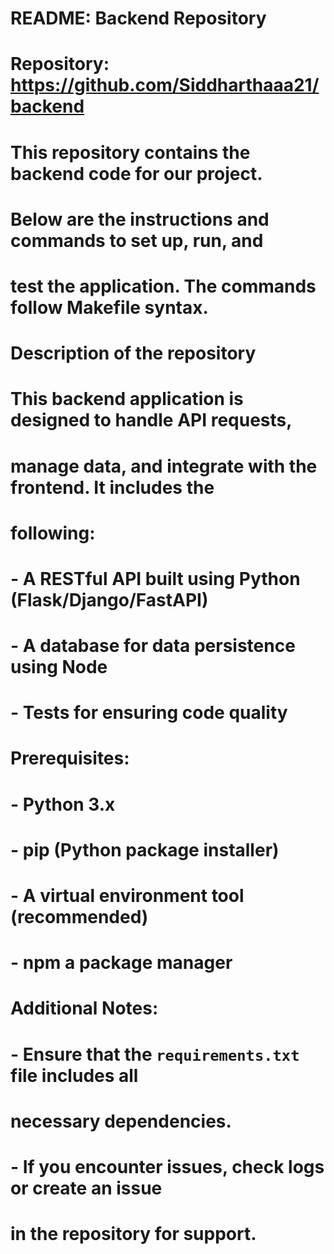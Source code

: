# README: Backend Repository
# Repository: https://github.com/Siddharthaaa21/backend
#
# This repository contains the backend code for our project.
# Below are the instructions and commands to set up, run, and
# test the application. The commands follow Makefile syntax.

# Description of the repository
# This backend application is designed to handle API requests,
# manage data, and integrate with the frontend. It includes the
# following:
# - A RESTful API built using Python (Flask/Django/FastAPI)
# - A database for data persistence using Node
# - Tests for ensuring code quality



# Prerequisites:
# - Python 3.x
# - pip (Python package installer)
# - A virtual environment tool (recommended)
# - npm a package manager 



# Additional Notes:
# - Ensure that the `requirements.txt` file includes all
#   necessary dependencies.
# - If you encounter issues, check logs or create an issue
#   in the repository for support.


